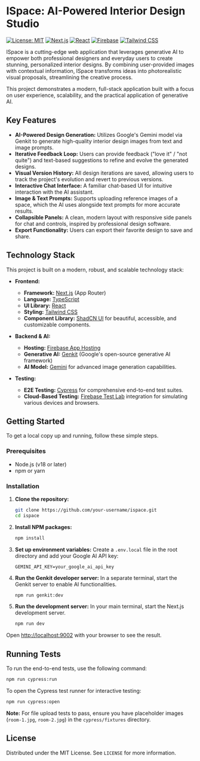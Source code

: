 # ISpace: AI-Powered Interior Design Studio

[![License: MIT](https://img.shields.io/badge/License-MIT-yellow.svg)](https://opensource.org/licenses/MIT)
[![Next.js](https://img.shields.io/badge/Next.js-000000?style=for-the-badge&logo=nextdotjs&logoColor=white)](https://nextjs.org/)
[![React](https://img.shields.io/badge/React-20232A?style=for-the-badge&logo=react&logoColor=61DAFB)](https://reactjs.org/)
[![Firebase](https://img.shields.io/badge/Firebase-FFCA28?style=for-the-badge&logo=firebase&logoColor=black)](https://firebase.google.com/)
[![Tailwind CSS](httpshttps://img.shields.io/badge/Tailwind_CSS-38B2AC?style=for-the-badge&logo=tailwind-css&logoColor=white)](https://tailwindcss.com/)

ISpace is a cutting-edge web application that leverages generative AI to empower both professional designers and everyday users to create stunning, personalized interior designs. By combining user-provided images with contextual information, ISpace transforms ideas into photorealistic visual proposals, streamlining the creative process.

This project demonstrates a modern, full-stack application built with a focus on user experience, scalability, and the practical application of generative AI.

## Key Features

- **AI-Powered Design Generation:** Utilizes Google's Gemini model via Genkit to generate high-quality interior design images from text and image prompts.
- **Iterative Feedback Loop:** Users can provide feedback ("love it" / "not quite") and text-based suggestions to refine and evolve the generated designs.
- **Visual Version History:** All design iterations are saved, allowing users to track the project's evolution and revert to previous versions.
- **Interactive Chat Interface:** A familiar chat-based UI for intuitive interaction with the AI assistant.
- **Image & Text Prompts:** Supports uploading reference images of a space, which the AI uses alongside text prompts for more accurate results.
- **Collapsible Panels:** A clean, modern layout with responsive side panels for chat and controls, inspired by professional design software.
- **Export Functionality:** Users can export their favorite design to save and share.

## Technology Stack

This project is built on a modern, robust, and scalable technology stack:

- **Frontend:**
  - **Framework:** [Next.js](https://nextjs.org/) (App Router)
  - **Language:** [TypeScript](https://www.typescriptlang.org/)
  - **UI Library:** [React](https://reactjs.org/)
  - **Styling:** [Tailwind CSS](https://tailwindcss.com/)
  - **Component Library:** [ShadCN UI](https://ui.shadcn.com/) for beautiful, accessible, and customizable components.

- **Backend & AI:**
  - **Hosting:** [Firebase App Hosting](https://firebase.google.com/docs/app-hosting)
  - **Generative AI:** [Genkit](https://firebase.google.com/docs/genkit) (Google's open-source generative AI framework)
  - **AI Model:** [Gemini](https://deepmind.google/technologies/gemini/) for advanced image generation capabilities.

- **Testing:**
  - **E2E Testing:** [Cypress](https://www.cypress.io/) for comprehensive end-to-end test suites.
  - **Cloud-Based Testing:** [Firebase Test Lab](https://firebase.google.com/docs/test-lab) integration for simulating various devices and browsers.

## Getting Started

To get a local copy up and running, follow these simple steps.

### Prerequisites

- Node.js (v18 or later)
- npm or yarn

### Installation

1.  **Clone the repository:**
    ```sh
    git clone https://github.com/your-username/ispace.git
    cd ispace
    ```

2.  **Install NPM packages:**
    ```sh
    npm install
    ```

3.  **Set up environment variables:**
    Create a `.env.local` file in the root directory and add your Google AI API key:
    ```env
    GEMINI_API_KEY=your_google_ai_api_key
    ```

4.  **Run the Genkit developer server:**
    In a separate terminal, start the Genkit server to enable AI functionalities.
    ```sh
    npm run genkit:dev
    ```

5.  **Run the development server:**
    In your main terminal, start the Next.js development server.
    ```sh
    npm run dev
    ```

Open [http://localhost:9002](http://localhost:9002) with your browser to see the result.

## Running Tests

To run the end-to-end tests, use the following command:

```sh
npm run cypress:run
```

To open the Cypress test runner for interactive testing:

```sh
npm run cypress:open
```
**Note:** For file upload tests to pass, ensure you have placeholder images (`room-1.jpg`, `room-2.jpg`) in the `cypress/fixtures` directory.

## License

Distributed under the MIT License. See `LICENSE` for more information.
